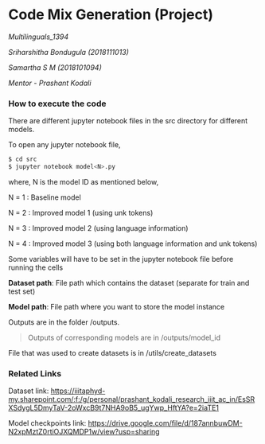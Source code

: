 # Code Mix Generation (Project)

*Multilinguals_1394*

*Sriharshitha Bondugula (2018111013)*

*Samartha S M (2018101094)*

*Mentor - Prashant Kodali*

### How to execute the code

There are different jupyter notebook files in the src directory for different models.

To open any jupyter notebook file,

```python
$ cd src
$ jupyter notebook model<N>.py
```

where, N is the model ID as mentioned below,

N = 1 : Baseline model

N = 2 : Improved model 1 (using unk tokens)

N = 3 : Improved model 2 (using language information)

N = 4 : Improved model 3 (using both language information and unk tokens)

Some variables will have to be set in the jupyter notebook file before running the cells

**Dataset path**: File path which contains the dataset (separate for train and test set)

**Model path**: File path where you want to store the model instance

Outputs are in the folder /outputs.

> Outputs of corresponding models are in /outputs/model_id

File that was used to create datasets is in /utils/create_datasets

### Related Links

Dataset link: https://iiitaphyd-my.sharepoint.com/:f:/g/personal/prashant_kodali_research_iiit_ac_in/EsSRXSdygL5DmyTaV-2oWxcB9t7NHA9oB5_ugYwp_HftYA?e=2iaTE1

Model checkpoints link: https://drive.google.com/file/d/187annbuwDM-N2xpMztZ0rtiOJXQMDP1w/view?usp=sharing
